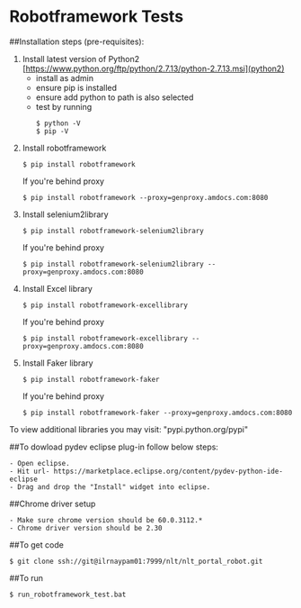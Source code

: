 # Robotframework Tests

##Installation steps (pre-requisites):
1. Install latest version of Python2 [https://www.python.org/ftp/python/2.7.13/python-2.7.13.msi](python2)
   - install as admin
   - ensure pip is installed
   - ensure add python to path is also selected
   - test by running
     ```
     $ python -V
     $ pip -V
     ```
2. Install robotframework
   ```
   $ pip install robotframework
   ```
   If you're behind proxy
   ```
   $ pip install robotframework --proxy=genproxy.amdocs.com:8080
   ```
3. Install selenium2library
   ```
   $ pip install robotframework-selenium2library
   ```
   If you're behind proxy
   ```
   $ pip install robotframework-selenium2library --proxy=genproxy.amdocs.com:8080
   ```
4. Install Excel library
   ```
   $ pip install robotframework-excellibrary
   ```
   If you're behind proxy
   ```
   $ pip install robotframework-excellibrary --proxy=genproxy.amdocs.com:8080
   ```
5. Install Faker library
   ```
   $ pip install robotframework-faker
   ```
   If you're behind proxy
   ```
   $ pip install robotframework-faker --proxy=genproxy.amdocs.com:8080
   ```
To view additional libraries you may visit: "pypi.python.org/pypi"

##To dowload pydev eclipse plug-in follow below steps:
   ```
   - Open eclipse.
   - Hit url- https://marketplace.eclipse.org/content/pydev-python-ide-eclipse
   - Drag and drop the "Install" widget into eclipse.
   ```
##Chrome driver setup    
   ```
   - Make sure chrome version should be 60.0.3112.*
   - Chrome driver version should be 2.30
   ```
    
##To get code
   ```
   $ git clone ssh://git@ilrnaypam01:7999/nlt/nlt_portal_robot.git
   ```

##To run
   ```
   $ run_robotframework_test.bat
   ```